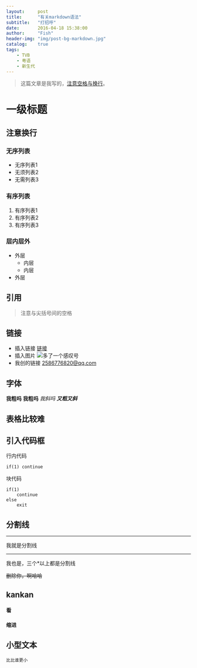 ```yaml
---
layout:     post
title:      "有关markdown语法"
subtitle:   "打招呼"
date:       2016-04-18 15:38:00
author:     "Fish"
header-img: "img/post-bg-markdown.jpg"
catalog:    true
tags:
    - TVB
    - 粤语
    - 新生代
---
```


> 这篇文章是我写的，[注意空格与换行](http://www.baidu.com)。

# 一级标题

## 注意换行

### 无序列表
* 无序列表1
* 无须列表2
* 无需列表3

### 有序列表
1. 有序列表1
2. 有序列表2
3. 有序列表3

### 层内层外
- 外层
	+ 内层
	+ 内层
- 外层

## 引用
> 注意与尖括号间的空格

## 链接
- 插入链接
 [链接](http://wwww.baidu.com)
- 插入图片
![多了一个感叹号](http://upload.anqu.com/20160426/1461637403283310.png)
- 我创的链接
<2586776820@qq.com>

## 字体
**我粗吗**
<strong>我粗吗</strong>
*我斜吗*
***又粗又斜***

## 表格比较难

## 引入代码框

行内代码

`if(1) continue`

块代码

```
if(1)
	continue
else
 	exit
```


## 分割线

---

我就是分割线

****
我也是，三个*以上都是分割线

~~删除你，啊哈哈~~

## kankan

#### 看

#### 缩进

## 小型文本
<small>比比谁更小</small>


